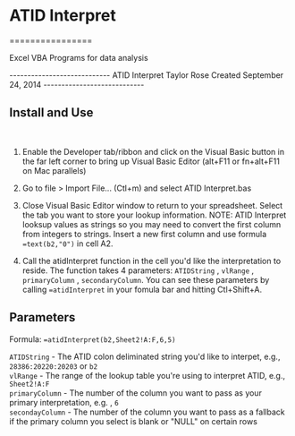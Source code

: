 <h1>ATID Interpret</h1>
================

Excel VBA Programs for data analysis

<p>
----------------------------
ATID Interpret
Taylor Rose
Created September 24, 2014
----------------------------
<h2>Install and Use</h2>
</p><br>

1. Enable the Developer tab/ribbon and click on the Visual Basic button in the far left corner to bring up Visual Basic Editor (alt+F11 or fn+alt+F11 on Mac parallels)

2. Go to file > Import File... (Ctl+m) and select ATID Interpret.bas

3. Close Visual Basic Editor window to return to your spreadsheet. Select the tab you want to store your lookup information. NOTE: ATID Interpret looksup values as strings so you may need to convert the first column from integers to strings. Insert a new first column and use formula `=text(b2,"0")` in cell A2.

4. Call the atidInterpret function in the cell you'd like the interpretation to reside. The function takes 4 parameters: `ATIDString` , `vlRange` , `primaryColumn` , `secondaryColumn`. You can see these parameters by calling `=atidInterpret` in your fomula bar and hitting Ctl+Shift+A.

<h2>Parameters </h2> 

Formula: `=atidInterpret(b2,Sheet2!A:F,6,5)`


`ATIDString` - The ATID colon deliminated string you'd like to interpet, e.g., `28386:20220:20203` or `b2`
<br>
`vlRange` - The range of the lookup table you're using to interpret ATID, e.g., `Sheet2!A:F`
<br>
`primaryColumn` - The number of the column you want to pass as your primary interpretation, e.g. , `6`
<br>
`secondayColumn` - The number of the column you want to pass as a fallback if the primary column you select is blank or "NULL" on certain rows



